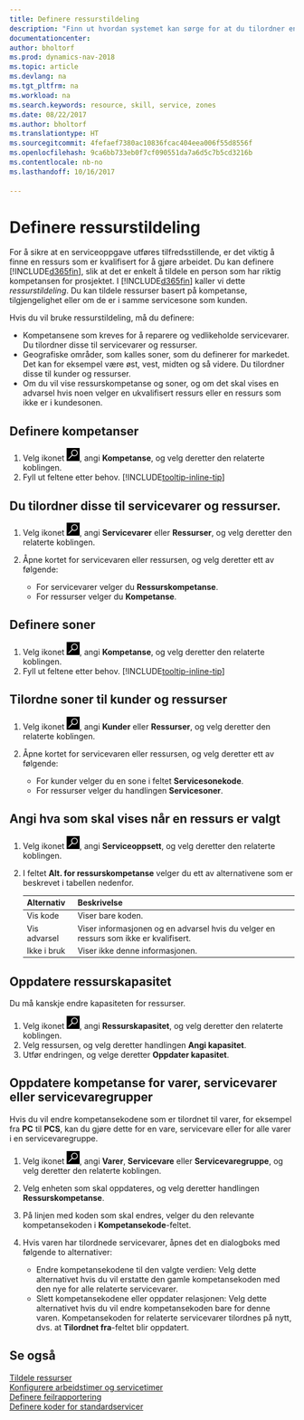 ```yaml
---
title: Definere ressurstildeling
description: "Finn ut hvordan systemet kan sørge for at du tilordner en person som ikke har de nødvendige kompetansen til å yte service."
documentationcenter: 
author: bholtorf
ms.prod: dynamics-nav-2018
ms.topic: article
ms.devlang: na
ms.tgt_pltfrm: na
ms.workload: na
ms.search.keywords: resource, skill, service, zones
ms.date: 08/22/2017
ms.author: bholtorf
ms.translationtype: HT
ms.sourcegitcommit: 4fefaef7380ac10836fcac404eea006f55d8556f
ms.openlocfilehash: 9ca6bb733eb0f7cf090551da7a6d5c7b5cd3216b
ms.contentlocale: nb-no
ms.lasthandoff: 10/16/2017

---
```


# <a name="how-to-set-up-resource-allocation"></a>Definere ressurstildeling
For å sikre at en serviceoppgave utføres tilfredsstillende, er det viktig å finne en ressurs som er kvalifisert for å gjøre arbeidet. Du kan definere [!INCLUDE[d365fin](includes/d365fin_md.md)], slik at det er enkelt å tildele en person som har riktig kompetansen for prosjektet. I [!INCLUDE[d365fin](includes/d365fin_md.md)] kaller vi dette _ressurstildeling_. Du kan tildele ressurser basert på kompetanse, tilgjengelighet eller om de er i samme servicesone som kunden. 

Hvis du vil bruke ressurstildeling, må du definere:  
  
* Kompetansene som kreves for å reparere og vedlikeholde servicevarer. Du tilordner disse til servicevarer og ressurser.  
* Geografiske områder, som kalles soner, som du definerer for markedet. Det kan for eksempel være øst, vest, midten og så videre. Du tilordner disse til kunder og ressurser.  
* Om du vil vise ressurskompetanse og soner, og om det skal vises en advarsel hvis noen velger en ukvalifisert ressurs eller en ressurs som ikke er i kundesonen.  

## <a name="to-set-up-skills"></a>Definere kompetanser
1. Velg ikonet ![Søk etter side eller rapport](media/ui-search/search_small.png "Søk etter side eller rapport"), angi **Kompetanse**, og velg deretter den relaterte koblingen.  
2. Fyll ut feltene etter behov. [!INCLUDE[tooltip-inline-tip](includes/tooltip-inline-tip_md.md)]  

## <a name="to-assign-skills-to-service-items-and-resources"></a>Du tilordner disse til servicevarer og ressurser.
1. Velg ikonet ![Søk etter side eller rapport](media/ui-search/search_small.png "Søk etter side eller rapport"), angi **Servicevarer** eller **Ressurser**, og velg deretter den relaterte koblingen.  
2. Åpne kortet for servicevaren eller ressursen, og velg deretter ett av følgende:  
  
    * For servicevarer velger du **Ressurskompetanse**.  
    * For ressurser velger du **Kompetanse**.  

## <a name="to-set-up-zones"></a>Definere soner
1. Velg ikonet ![Søk etter side eller rapport](media/ui-search/search_small.png "Søk etter side eller rapport"), angi **Kompetanse**, og velg deretter den relaterte koblingen.  
2. Fyll ut feltene etter behov. [!INCLUDE[tooltip-inline-tip](includes/tooltip-inline-tip_md.md)]  

## <a name="to-assign-zones-to-customers-and-resources"></a>Tilordne soner til kunder og ressurser 
1. Velg ikonet ![Søk etter side eller rapport](media/ui-search/search_small.png "Søk etter side eller rapport"), angi **Kunder** eller **Ressurser**, og velg deretter den relaterte koblingen.  
2. Åpne kortet for servicevaren eller ressursen, og velg deretter ett av følgende:  
  
    * For kunder velger du en sone i feltet **Servicesonekode**.  
    * For ressurser velger du handlingen **Servicesoner**.  

## <a name="to-specify-what-to-show-when-a-resource-is-chosen"></a>Angi hva som skal vises når en ressurs er valgt
1. Velg ikonet ![Søk etter side eller rapport](media/ui-search/search_small.png "Søk etter side eller rapport"), angi **Serviceoppsett**, og velg deretter den relaterte koblingen. 
2. I feltet **Alt. for ressurskompetanse** velger du ett av alternativene som er beskrevet i tabellen nedenfor.  
  
    |**Alternativ**|**Beskrivelse**|  
    |------------|-------------|  
    |Vis kode | Viser bare koden.|  
    |Vis advarsel | Viser informasjonen og en advarsel hvis du velger en ressurs som ikke er kvalifisert.|  
    |Ikke i bruk | Viser ikke denne informasjonen.|  

## <a name="to-update-resource-capacity"></a>Oppdatere ressurskapasitet  
Du må kanskje endre kapasiteten for ressurser.  
  
1. Velg ikonet ![Søk etter side eller rapport](media/ui-search/search_small.png "Søk etter side eller rapport"), angi **Ressurskapasitet**, og velg deretter den relaterte koblingen.  
2. Velg ressursen, og velg deretter handlingen **Angi kapasitet**.  
3. Utfør endringen, og velge deretter **Oppdater kapasitet**.  

## <a name="to-update-skills-for-items-service-items-or-service-item-groups"></a>Oppdatere kompetanse for varer, servicevarer eller servicevaregrupper
Hvis du vil endre kompetansekodene som er tilordnet til varer, for eksempel fra **PC** til **PCS**, kan du gjøre dette for en vare, servicevare eller for alle varer i en servicevaregruppe.  
  
1. Velg ikonet ![Søk etter side eller rapport](media/ui-search/search_small.png "Søk etter side eller rapport"), angi **Varer**, **Servicevare** eller **Servicevaregruppe**, og velg deretter den relaterte koblingen.  
2. Velg enheten som skal oppdateres, og velg deretter handlingen **Ressurskompetanse**.  
3. På linjen med koden som skal endres, velger du den relevante kompetansekoden i **Kompetansekode**-feltet.  
4.  Hvis varen har tilordnede servicevarer, åpnes det en dialogboks med følgende to alternativer:  
  
    * Endre kompetansekodene til den valgte verdien: Velg dette alternativet hvis du vil erstatte den gamle kompetansekoden med den nye for alle relaterte servicevarer.  
    * Slett kompetansekodene eller oppdater relasjonen: Velg dette alternativet hvis du vil endre kompetansekoden bare for denne varen. Kompetansekoden for relaterte servicevarer tilordnes på nytt, dvs. at **Tilordnet fra**-feltet blir oppdatert.  
  
## <a name="see-also"></a>Se også
[Tildele ressurser](service-how-to-allocate-resources.md)  
[Konfigurere arbeidstimer og servicetimer](service-how-setup-work-service-hours.md)  
[Definere feilrapportering](service-how-setup-fault-reporting.md)  
[Definere koder for standardservicer](service-how-setup-service-coding.md)  
 


